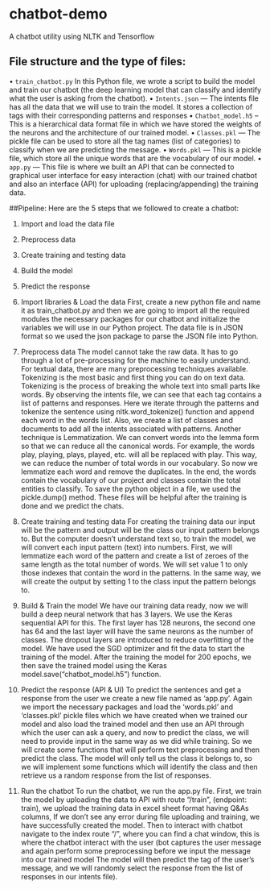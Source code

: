 # chatbot-demo
A chatbot utility using NLTK and Tensorflow

## File structure and the type of files: 
•	`train_chatbot.py`  In this Python file, we wrote a script to build the model and train our chatbot (the deep learning model that can classify and identify what the user is asking from the chatbot).
•	`Intents.json` — The intents file has all the data that we will use to train the model. It stores a collection of tags with their corresponding patterns and responses 
•	`Chatbot_model.h5` – This is a hierarchical data format file in which we have stored the weights of the neurons and the architecture of our trained model.
•	`Classes.pkl` — The pickle file can be used to store all the tag names (list of categories) to classify when we are predicting the message.
•	`Words.pkl` — This is a pickle file, which store all the unique words that are the vocabulary of our model. 
•	`app.py` — This file is where we built an API that can be connected to graphical user interface for easy interaction (chat) with our trained chatbot and also an interface (API) for uploading (replacing/appending) the training data.

##Pipeline:
Here are the 5 steps that we followed to create a chatbot:
1.	Import and load the data file
2.	Preprocess data
3.	Create training and testing data
4.	Build the model
5.	Predict the response

1. Import libraries & Load the data
First, create a new python file and name it as train_chatbot.py and then we are going to import all the required modules the necessary packages for our chatbot and initialize the variables we will use in our Python project. The data file is in JSON format so we used the json package to parse the JSON file into Python.
2. Preprocess data
The model cannot take the raw data. It has to go through a lot of pre-processing for the machine to easily understand. For textual data, there are many preprocessing techniques available.  
Tokenizing is the most basic and first thing you can do on text data. Tokenizing is the process of breaking the whole text into small parts like words.  By observing the intents file, we can see that each tag contains a list of patterns and responses. Here we iterate through the patterns and tokenize the sentence using nltk.word_tokenize() function and append each word in the words list. Also, we create a list of classes and documents to add all the intents associated with patterns.
Another technique is Lemmatization. We can convert words into the lemma form so that we can reduce all the canonical words. For example, the words play, playing, plays, played, etc. will all be replaced with play. This way, we can reduce the number of total words in our vocabulary. So now we lemmatize each word and remove the duplicates.
In the end, the words contain the vocabulary of our project and classes contain the total entities to classify. To save the python object in a file, we used the pickle.dump() method. These files will be helpful after the training is done and we predict the chats.
3. Create training and testing data
For creating the training data our input will be the pattern and output will be the class our input pattern belongs to. But the computer doesn’t understand text so, to train the model, we will convert each input pattern (text) into numbers. 
First, we will lemmatize each word of the pattern and create a list of zeroes of the same length as the total number of words. We will set value 1 to only those indexes that contain the word in the patterns. 
In the same way, we will create the output by setting 1 to the class input the pattern belongs to.
4. Build & Train the model
We have our training data ready, now we will build a deep neural network that has 3 layers. We use the Keras sequential API for this. The first layer has 128 neurons, the second one has 64 and the last layer will have the same neurons as the number of classes. The dropout layers are introduced to reduce overfitting of the model. We have used the SGD optimizer and fit the data to start the training of the model. After the training the model for 200 epochs, we then save the trained model using the Keras model.save(“chatbot_model.h5”) function.
5. Predict the response (API & UI) 
To predict the sentences and get a response from the user we create a new file named as ‘app.py’.
Again we import the necessary packages and load the ‘words.pkl’ and ‘classes.pkl’ pickle files which we have created when we trained our model and also load the trained model and then use an API through which the user can ask a query, and now to predict the class, we will need to provide input in the same way as we did while training. So we will create some functions that will perform text preprocessing and then predict the class. The model will only tell us the class it belongs to, so we will implement some functions which will identify the class and then retrieve us a random response from the list of responses.





6. Run the chatbot
To run the chatbot, we run the app.py file. 
First, we train the model by uploading the data to API with route “/train”, (endpoint: train), we upload the training data in excel sheet format having Q&As columns, If we don’t see any error during file uploading and training, we have successfully created the model. 
Then to interact with chatbot navigate to the index route “/”, where you can find a chat window, this is where the chatbot interact with the user (bot captures the user message and again perform some preprocessing before we input the message into our trained model The model will then predict the tag of the user’s message, and we will randomly select the response from the list of responses in our intents file).

